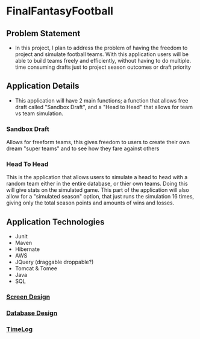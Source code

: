 # FinalFantasyFootball

## Problem Statement
* In this project, I plan to address the problem of having the freedom to project and simulate football
teams. With this application users will be able to build teams freely and efficiently, without 
having to do multiple. time consuming drafts just to project season outcomes or draft priority

## Application Details
* This application will have 2 main functions; a function that allows free draft called "Sandbox Draft", 
 and a "Head to Head" that allows for team vs team simulation.

### Sandbox Draft
Allows for freeform teams, this gives freedom to users to create their own dream "super teams"
and to see how they fare against others

### Head To Head
This is the application that allows users to simulate a head to head with a random team either
in the entire database, or thier own teams. Doing this will give stats on the simulated game. 
This part of the application will also allow for a "simulated season" option, that just runs
the simulation 16 times, giving only the total season points and amounts of wins and losses.

## Application Technologies
* Junit
* Maven
* Hibernate
* AWS
* JQuery (draggable droppable?)
* Tomcat & Tomee
* Java
* SQL</br>

### [Screen Design](screendesign.md)
### [Database Design](databasedesign.md)</br>

### [TimeLog](TimeLog.md)
